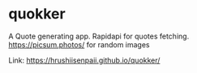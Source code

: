 # quokker
A Quote generating app.
Rapidapi for quotes fetching.
https://picsum.photos/ for random images

Link: https://hrushiisenpaii.github.io/quokker/
